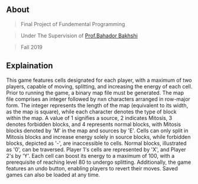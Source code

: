 
## About

> Final Project of Fundemental Programming

> Under The Supervision of [Prof.Bahador Bakhshi](https://scholar.google.com/citations?user=cdjKqjUAAAAJ&hl=en)

> Fall 2019


## Explaination

This game features cells designated for each player, with a maximum of two players, capable of moving, splitting, and increasing the energy of each cell. Prior to running the game, a binary map file must be generated. The map file comprises an integer followed by nxn characters arranged in row-major form. The integer represents the length of the map (equivalent to its width, as the map is square), while each character denotes the type of block within the map. A value of 1 signifies a source, 2 indicates Mitosis, 3 denotes forbidden blocks, and 4 represents normal blocks, with Mitosis blocks denoted by 'M' in the map and sources by 'E'. Cells can only split in Mitosis blocks and increase energy solely in source blocks, while forbidden blocks, depicted as '-', are inaccessible to cells. Normal blocks, illustrated as '0', can be traversed. Player 1's cells are represented by 'X', and Player 2's by 'Y'. Each cell can boost its energy to a maximum of 100, with a prerequisite of reaching level 80 to undergo splitting. Additionally, the game features an undo button, enabling players to revert their moves. Saved games can also be loaded at any time.
